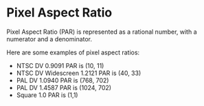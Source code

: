 # Pixel Aspect Ratio

Pixel Aspect Ratio (PAR) is represented as a rational number, with a numerator and a denominator.

Here are some examples of pixel aspect ratios:

- NTSC DV 0.9091 PAR is (10, 11)
- NTSC DV Widescreen 1.2121 PAR is (40, 33)
- PAL DV 1.0940 PAR is (768, 702)
- PAL DV 1.4587 PAR is (1024, 702)
- Square 1.0 PAR is (1,1)
